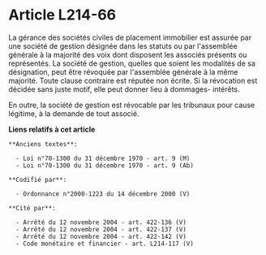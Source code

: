 # Article L214-66

La gérance des sociétés civiles de placement immobilier est assurée par une société de gestion désignée dans les statuts ou
par l'assemblée générale à la majorité des voix dont disposent les associés présents ou représentés. La société de gestion,
quelles que soient les modalités de sa désignation, peut être révoquée par l'assemblée générale à la même majorité. Toute
clause contraire est réputée non écrite. Si la révocation est décidée sans juste motif, elle peut donner lieu à dommages-
intérêts.

En outre, la société de gestion est révocable par les tribunaux pour cause légitime, à la demande de tout associé.

**Liens relatifs à cet article**

	**Anciens textes**:

	  - Loi n°70-1300 du 31 décembre 1970 - art. 9 (M)
	  - Loi n°70-1300 du 31 décembre 1970 - art. 9 (Ab)

	**Codifié par**:

	  - Ordonnance n°2000-1223 du 14 décembre 2000 (V)

	**Cité par**:

	  - Arrêté du 12 novembre 2004 - art. 422-136 (V)
	  - Arrêté du 12 novembre 2004 - art. 422-137 (V)
	  - Arrêté du 12 novembre 2004 - art. 422-142 (V)
	  - Code monétaire et financier - art. L214-117 (V)

